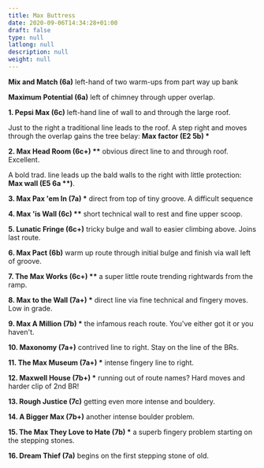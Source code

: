 ```yaml
---
title: Max Buttress
date: 2020-09-06T14:34:28+01:00
draft: false
type: null
latlong: null
description: null
weight: null
---
```


__Mix and Match (6a)__ left-hand of two warm-ups from part way up bank

__Maximum Potential (6a)__ left of chimney through upper overlap.

__1. Pepsi Max (6c)__ left-hand line of wall to and through the large roof.

Just to the right a traditional line leads to the roof. A step right and moves through the overlap gains 
the tree belay: __Max factor (E2 5b) *__

__2. Max Head Room (6c+) **__ obvious direct line to and through roof. Excellent.

A bold trad. line leads up the bald walls to the right with little protection: __Max wall (E5 6a **)__.

__3. Max Pax 'em In (7a) *__ direct from top of tiny groove. A difficult sequence

__4. Max 'is Wall (6c) **__ short technical wall to rest and fine upper scoop.

__5. Lunatic Fringe (6c+)__ tricky bulge and wall to easier climbing above. Joins last route.

__6. Max Pact (6b)__ warm up route through initial bulge and finish via wall left of groove.

__7. The Max Works (6c+) **__ a super little route trending rightwards from the ramp.

__8. Max to the Wall (7a+) *__ direct line via fine technical and fingery moves. Low in grade.

__9. Max A Million (7b) *__ the infamous reach route. You've either got it or you haven't.

__10. Maxonomy (7a+)__ contrived line to right. Stay on the line of the BRs.

__11. The Max Museum (7a+) *__ intense fingery line to right.

__12. Maxwell House (7b+) *__ running out of route names? Hard moves and harder clip of 2nd BR!

__13. Rough Justice (7c)__ getting even more intense and bouldery.

__14. A Bigger Max (7b+)__ another intense boulder problem.

__15. The Max They Love to Hate (7b) *__ a superb fingery problem starting on the stepping stones.

__16. Dream Thief (7a)__ begins on the first stepping stone of old.
